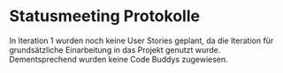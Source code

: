# Statusmeeting Protokolle
In Iteration 1 wurden noch keine User Stories geplant, da die Iteration für grundsätzliche Einarbeitung in das Projekt genutzt wurde. 
Dementsprechend wurden keine Code Buddys zugewiesen.